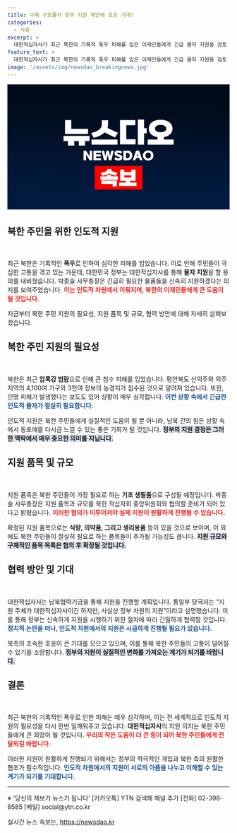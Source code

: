 ```yaml
---
title: 수해 구호물자 정부 지원 제안에 호응 기대!
categories:
  - 사회
excerpt: >
  대한적십자사가 최근 북한의 기록적 폭우 피해를 입은 이재민들에게 긴급 물자 지원을 검토 중입니다. 정부의 협조로 신속한 지원이 이뤄질 가능성이 높아, 북측의 긍정적 반응이 기대됩니다.
feature_text: >
  대한적십자사가 최근 북한의 기록적 폭우 피해를 입은 이재민들에게 긴급 물자 지원을 검토 중입니다. 정부의 협조로 신속한 지원이 이뤄질 가능성이 높아, 북측의 긍정적 반응이 기대됩니다.
image: '/assets/img/newsdao_breakingnews.jpg'
---
```


<p><img src="/assets/img/newsdao_breakingnews.jpg" alt="bookingtag 속보" /></p>

<h2 data-ke-size="size26">북한 주민을 위한 인도적 지원</h2>

<p data-ke-size="size16">&nbsp;</p>

<p>최근 북한은 기록적인 <b>폭우</b>로 인하여 심각한 피해를 입었습니다. 이로 인해 주민들이 극심한 고통을 겪고 있는 가운데, 대한민국 정부는 대한적십자사를 통해 <b>물자 지원</b>을 할 용의를 내비쳤습니다. 박종술 사무총장은 긴급히 필요한 물품들을 신속히 지원하겠다는 의지를 보여주었습니다. <b><span style="color: #ee2323;">이는 인도적 차원에서 이뤄지며, 북한의 이재민들에게 큰 도움이 될 것입니다.</span></b> </p>

<p>지금부터 북한 주민 지원의 필요성, 지원 품목 및 규모, 협력 방안에 대해 자세히 살펴보겠습니다.</p>

<h2 data-ke-size="size26">북한 주민 지원의 필요성</h2>

<p data-ke-size="size16">&nbsp;</p>

<p>북한은 최근 <b>압록강 범람</b>으로 인해 큰 침수 피해를 입었습니다. 평안북도 신의주와 의주 지역의 4,100여 가구와 3천여 정보의 농경지가 침수된 것으로 알려져 있습니다. 또한, 인명 피해가 발생했다는 보도도 있어 상황이 매우 심각합니다. <b><span style="color: #1a5490;">이런 상황 속에서 긴급한 인도적 물자가 절실히 필요합니다.</span></b></p>

<p>인도적 지원은 북한 주민들에게 실질적인 도움이 될 뿐 아니라, 남북 간의 힘든 상황 속에서 동포애를 다시금 느낄 수 있는 좋은 기회가 될 것입니다. <b><span style="background-color: #21538527;">정부의 지원 결정은 그러한 맥락에서 매우 중요한 의미를 지닙니다.</span></b></p>

<h2 data-ke-size="size26">지원 품목 및 규모</h2>

<p data-ke-size="size16">&nbsp;</p>

<p>지원 품목은 북한 주민들이 가장 필요로 하는 <b>기초 생필품</b>으로 구성될 예정입니다. 박종술 사무총장은 지원 품목과 규모를 북한 적십자회 중앙위원회와 협의할 준비가 되어 있다고 밝혔습니다. <b><span style="color: #ee2323;">이러한 협의가 이루어져야 실제 지원이 원활하게 진행될 수 있습니다.</span></b></p>

<p>확정된 지원 품목으로는 <b>식량, 의약품, 그리고 생리용품</b> 등이 있을 것으로 보이며, 이 외에도 북한 주민들이 절실히 필요로 하는 품목들이 추가될 가능성도 큽니다. <b><span style="background-color: #21538527;">지원 규모와 구체적인 품목 목록은 협의 후 확정될 것입니다.</span></b></p>

<h2 data-ke-size="size26">협력 방안 및 기대</h2>

<p data-ke-size="size16">&nbsp;</p>

<p>대한적십자사는 남북협력기금을 통해 지원을 진행할 계획입니다. 통일부 당국자는 “지원 주체가 대한적십자사이긴 하지만, 사실상 정부 차원의 지원”이라고 설명했습니다. 이를 통해 정부는 신속하게 지원을 시행하기 위한 절차에 따라 긴밀하게 협력할 것입니다. <b><span style="color: #1a5490;">정치적 논란을 떠나, 인도적 차원에서의 지원은 시급하게 진행될 필요가 있습니다.</span></b></p>

<p>북측의 조속한 호응이 큰 기대를 모으고 있으며, 이를 통해 북한 주민들의 고통이 덜어질 수 있기를 소망합니다. <b><span style="background-color: #21538527;">정부의 지원이 실질적인 변화를 가져오는 계기가 되기를 바랍니다.</span></b></p>

<h2 data-ke-size="size26">결론</h2>

<p data-ke-size="size16">&nbsp;</p>

<p>최근 북한의 기록적인 폭우로 인한 피해는 매우 심각하며, 이는 전 세계적으로 인도적 지원의 필요성을 다시 한번 일깨워주고 있습니다. <b>대한적십자사</b>의 지원 의지는 북한 주민들에게 큰 희망이 될 것입니다. <b><span style="color: #ee2323;">우리의 작은 도움이 더 큰 힘이 되어 북한 주민들에게 전달되길 바랍니다.</span></b></p>

<p>이러한 지원이 원활하게 진행되기 위해서는 정부의 적극적인 개입과 북한 측의 원활한 협조가 필수적입니다. <b><span style="color: #1a5490;">인도적 차원에서의 지원이 서로의 아픔을 나누고 이해할 수 있는 계기가 되기를 기대합니다.</span></b></p>

<p data-ke-size="size16"></p>

<hr>

<p data-ke-size="size16">※ '당신의 제보가 뉴스가 됩니다' [카카오톡] YTN 검색해 채널 추가 [전화] 02-398-8585 [메일] social@ytn.co.kr</p>
실시간 뉴스 속보는, <a href="https://newsdao.kr" rel="dofollow">https://newsdao.kr</a>


